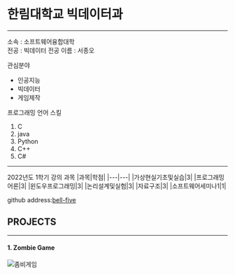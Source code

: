 # 한림대학교 빅데이터과 
---
소속 : 소프트웨어융합대학    
전공 : 빅데이터 전공
이름 : 서종오

관심분야   
* 인공지능
* 빅데이터
* 게임제작   

프로그래밍 언어 스킬
1. C
2. java
3. Python
4. C++
5. C#

---------
2022년도 1학기 강의 과목
|과목|학점|
|---|---|
|가상현실기초및실습|3|
|프로그래밍어론|3|
|윈도우프로그래밍|3|
|논리설계및실험|3|
|자료구조|3|
|소프트웨어세미나1|1|

github address:[bell-five][github]

[github]:http://github.com/bell-five

## PROJECTS
----
#### 1. Zombie Game

![좀비게임](zombie1.png)
